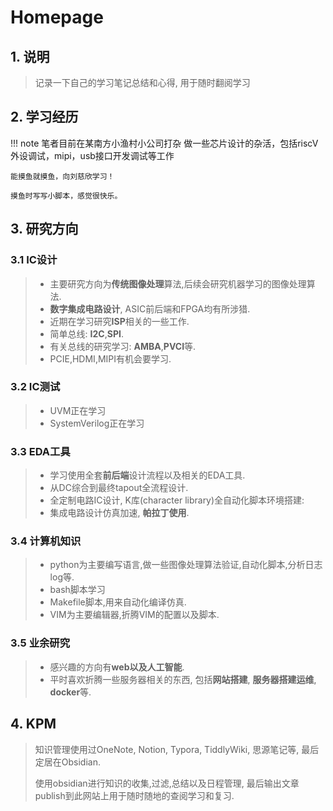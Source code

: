 # Homepage
## 1. 说明
> 记录一下自己的学习笔记总结和心得, 用于随时翻阅学习

## 2. 学习经历
!!! note
    笔者目前在某南方小渔村小公司打杂
    做一些芯片设计的杂活，包括riscV外设调试，mipi，usb接口开发调试等工作

    能摸鱼就摸鱼，向刘慈欣学习！

    摸鱼时写写小脚本，感觉很快乐。

## 3. 研究方向
### 3.1 IC设计
> - 主要研究方向为**传统图像处理**算法,后续会研究机器学习的图像处理算法.
> - **数字集成电路设计**, ASIC前后端和FPGA均有所涉猎. 
> - 近期在学习研究**ISP**相关的一些工作.
> - 简单总线: **I2C**,**SPI**.
> - 有关总线的研究学习: **AMBA**,**PVCI**等.
> - PCIE,HDMI,MIPI有机会要学习.

### 3.2 IC测试
> - UVM正在学习
> - SystemVerilog正在学习
### 3.3 EDA工具
> - 学习使用全套**前后端**设计流程以及相关的EDA工具.
> - 从DC综合到最终tapout全流程设计.
> - 全定制电路IC设计, K库(character library)全自动化脚本环境搭建:
> - 集成电路设计仿真加速, **帕拉丁使用**. 

### 3.4 计算机知识
> - python为主要编写语言,做一些图像处理算法验证,自动化脚本,分析日志log等.
> - bash脚本学习
> - Makefile脚本,用来自动化编译仿真.
> - VIM为主要编辑器,折腾VIM的配置以及脚本.
### 3.5 业余研究
> - 感兴趣的方向有**web以及人工智能**. 
> - 平时喜欢折腾一些服务器相关的东西, 包括**网站搭建**, **服务器搭建运维**, **docker**等.

## 4. KPM
> 知识管理使用过OneNote, Notion, Typora, TiddlyWiki, 思源笔记等, 最后定居在Obsidian.
> 
> 使用obsidian进行知识的收集,过滤,总结以及日程管理, 最后输出文章publish到此网站上用于随时随地的查阅学习和复习. 



